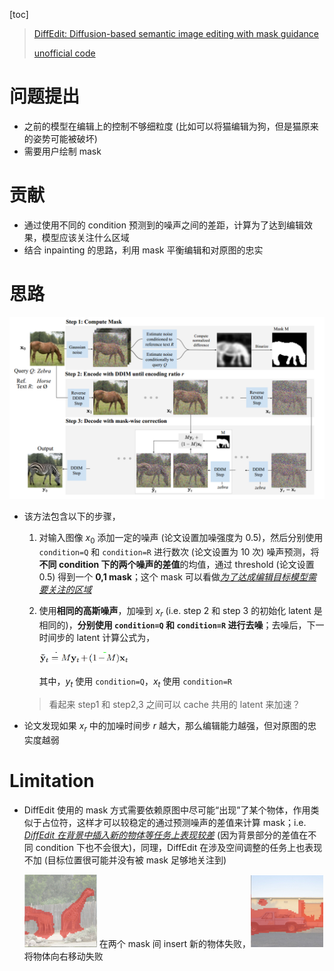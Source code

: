 [toc]

> [DiffEdit: Diffusion-based semantic image editing with mask guidance](https://arxiv.org/abs/2210.11427)
>
> [unofficial code](https://github.com/ruilin19/DiffEdit-by-Stable-Diffusion)

# 问题提出

- 之前的模型在编辑上的控制不够细粒度 (比如可以将猫编辑为狗，但是猫原来的姿势可能被破坏)
- 需要用户绘制 mask



# 贡献

- 通过使用不同的 condition 预测到的噪声之间的差距，计算为了达到编辑效果，模型应该关注什么区域
- 结合 inpainting 的思路，利用 mask 平衡编辑和对原图的忠实



# 思路

<img src="assets/image-20250608155329999.png" alt="image-20250608155329999" style="zoom:65%;" />

- 该方法包含以下的步骤，

  1. 对输入图像 $x_0$ 添加一定的噪声 (论文设置加噪强度为 0.5)，然后分别使用 `condition=Q` 和 `condition=R` 进行数次 (论文设置为 10 次) 噪声预测，将**不同 condition 下的两个噪声的差值**的均值，通过 threshold (论文设置 0.5) 得到一个 **0,1 mask**；这个 mask 可以看做<u>*为了达成编辑目标模型需要关注的区域*</u>

  2. 使用**相同的高斯噪声**，加噪到 $x_r$ (i.e. step 2 和 step 3 的初始化 latent 是相同的)，**分别使用 `condition=Q` 和 `condition=R` 进行去噪**；去噪后，下一时间步的 latent 计算公式为，

     <img src="assets/image-20250608163339580.png" alt="image-20250608163339580" style="zoom: 33%;" />

     其中，$y_t$ 使用 `condition=Q`，$x_t$ 使用 `condition=R`

  > 看起来 step1 和 step2,3 之间可以 cache 共用的 latent 来加速？

- 论文发现如果 $x_r$ 中的加噪时间步 $r$ 越大，那么编辑能力越强，但对原图的忠实度越弱



# Limitation

- DiffEdit 使用的 mask 方式需要依赖原图中尽可能“出现”了某个物体，作用类似于占位符，这样才可以较稳定的通过预测噪声的差值来计算 mask；i.e. <u>*DiffEdit 在背景中插入新的物体等任务上表现较差*</u> (因为背景部分的差值在不同 condition 下也不会很大)，同理，DiffEdit 在涉及空间调整的任务上也表现不加 (目标位置很可能并没有被 mask 足够地关注到)

  <img src="assets/image-20250608165136326.png" alt="image-20250608165136326" style="zoom:50%;" /> 在两个 mask 间 insert 新的物体失败，<img src="assets/image-20250608165217271.png" alt="image-20250608165217271" style="zoom:50%;" /> 将物体向右移动失败

